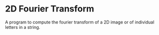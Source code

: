 # 2D Fourier Transform
A program to compute the fourier transform of a 2D image or of individual letters in a string. 
